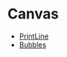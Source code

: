 # Canvas
 
 - [PrintLine](https://rtrend96.github.io/Canvas/PrintLine/)
 - [Bubbles](https://rtrend96.github.io/Canvas/bubbles/)
